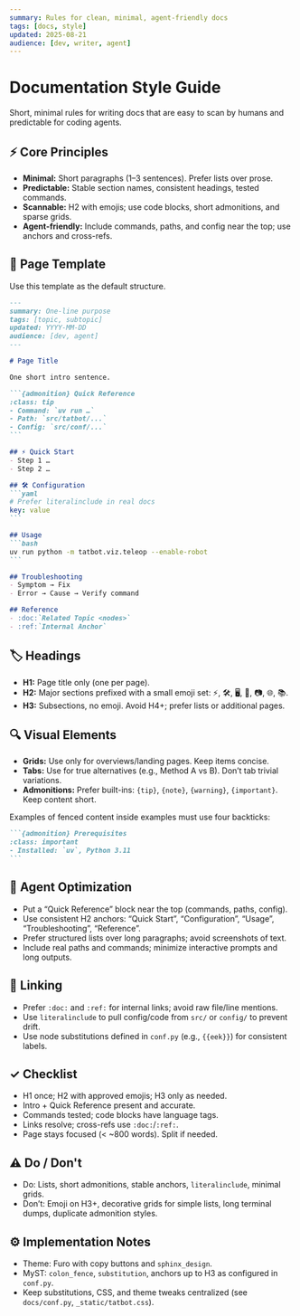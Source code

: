 ```yaml
---
summary: Rules for clean, minimal, agent-friendly docs
tags: [docs, style]
updated: 2025-08-21
audience: [dev, writer, agent]
---
```


# Documentation Style Guide

Short, minimal rules for writing docs that are easy to scan by humans and predictable for coding agents.

## ⚡ Core Principles

- **Minimal:** Short paragraphs (1–3 sentences). Prefer lists over prose.
- **Predictable:** Stable section names, consistent headings, tested commands.
- **Scannable:** H2 with emojis; use code blocks, short admonitions, and sparse grids.
- **Agent-friendly:** Include commands, paths, and config near the top; use anchors and cross-refs.

## 📝 Page Template

Use this template as the default structure.

````markdown
---
summary: One-line purpose
tags: [topic, subtopic]
updated: YYYY-MM-DD
audience: [dev, agent]
---

# Page Title

One short intro sentence.

```{admonition} Quick Reference
:class: tip
- Command: `uv run …`
- Path: `src/tatbot/...`
- Config: `src/conf/...`
```

## ⚡ Quick Start
- Step 1 …
- Step 2 …

## 🛠️ Configuration
```yaml
# Prefer literalinclude in real docs
key: value
```

## Usage
```bash
uv run python -m tatbot.viz.teleop --enable-robot
```

## Troubleshooting
- Symptom → Fix
- Error → Cause → Verify command

## Reference
- :doc:`Related Topic <nodes>`
- :ref:`Internal Anchor`
````

## 🏷️ Headings

- **H1:** Page title only (one per page).
- **H2:** Major sections prefixed with a small emoji set: ⚡, 🛠️, 🖥️, 🦾, 📷, 🌐, 📚.
- **H3:** Subsections, no emoji. Avoid H4+; prefer lists or additional pages.

## 🔍 Visual Elements

- **Grids:** Use only for overviews/landing pages. Keep items concise.
- **Tabs:** Use for true alternatives (e.g., Method A vs B). Don’t tab trivial variations.
- **Admonitions:** Prefer built-ins: `{tip}`, `{note}`, `{warning}`, `{important}`. Keep content short.

Examples of fenced content inside examples must use four backticks:

````markdown
```{admonition} Prerequisites
:class: important
- Installed: `uv`, Python 3.11
```
````

## 🎩 Agent Optimization

- Put a “Quick Reference” block near the top (commands, paths, config).
- Use consistent H2 anchors: “Quick Start”, “Configuration”, “Usage”, “Troubleshooting”, “Reference”.
- Prefer structured lists over long paragraphs; avoid screenshots of text.
- Include real paths and commands; minimize interactive prompts and long outputs.

## 🔄 Linking

- Prefer `:doc:` and `:ref:` for internal links; avoid raw file/line mentions.
- Use `literalinclude` to pull config/code from `src/` or `config/` to prevent drift.
- Use node substitutions defined in `conf.py` (e.g., `{{eek}}`) for consistent labels.

## ✓ Checklist

- H1 once; H2 with approved emojis; H3 only as needed.
- Intro + Quick Reference present and accurate.
- Commands tested; code blocks have language tags.
- Links resolve; cross-refs use `:doc:`/`:ref:`.
- Page stays focused (< ~800 words). Split if needed.

## ⚠️ Do / Don't

- Do: Lists, short admonitions, stable anchors, `literalinclude`, minimal grids.
- Don’t: Emoji on H3+, decorative grids for simple lists, long terminal dumps, duplicate admonition styles.

## ⚙️ Implementation Notes

- Theme: Furo with copy buttons and `sphinx_design`.
- MyST: `colon_fence`, `substitution`, anchors up to H3 as configured in `conf.py`.
- Keep substitutions, CSS, and theme tweaks centralized (see `docs/conf.py`, `_static/tatbot.css`).


